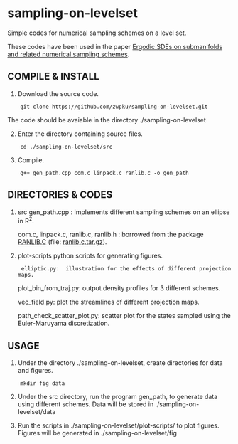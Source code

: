 # sampling-on-levelset
Simple codes for numerical sampling schemes on a level set.

These codes have been used in the paper [Ergodic SDEs on submanifolds and related numerical sampling schemes](https://arxiv.org/abs/1702.08064).

## COMPILE & INSTALL

1. Download the source code.

```
	git clone https://github.com/zwpku/sampling-on-levelset.git
```

   The code should be avaiable in the directory ./sampling-on-levelset

2. Enter the directory containing source files.

```
  	cd ./sampling-on-levelset/src
```

3. Compile.

```
    g++ gen_path.cpp com.c linpack.c ranlib.c -o gen_path
```

## DIRECTORIES & CODES
1. src 
     gen_path.cpp : 
        implements different sampling schemes on an ellipse in R<sup>2</sup>.

     com.c, linpack.c, ranlib.c, ranlib.h : 
        borrowed from the package [RANLIB.C](http://www.netlib.org/random/) (file: [ranlib.c.tar.gz](http://www.netlib.org/random/ranlib.c.tar.gz)).
     
2. plot-scripts
     python scripts for generating figures.

        elliptic.py:  illustration for the effects of different projection maps.

	plot_bin_from_traj.py: output density profiles for 3 different schemes.

	vec_field.py: plot the streamlines of different projection maps.

	path_check_scatter_plot.py: scatter plot for the states sampled using the Euler-Maruyama discretization. 

## USAGE
1.   Under the directory ./sampling-on-levelset, create directories for data and figures.

```
    mkdir fig data
```

2.   Under the src directory, run the program gen_path, to generate data using different schemes. Data will be stored in ./sampling-on-levelset/data
     
3.   Run the scripts in  ./sampling-on-levelset/plot-scripts/ to plot figures. Figures will be generated in ./sampling-on-levelset/fig
